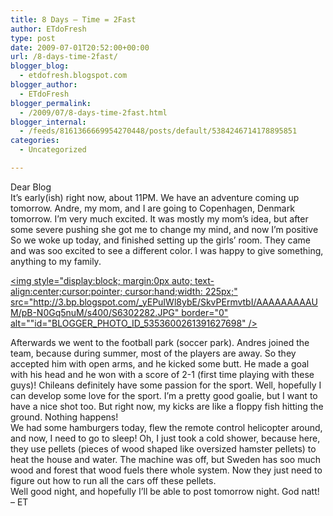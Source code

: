 ```yaml
---
title: 8 Days – Time = 2Fast
author: ETdoFresh
type: post
date: 2009-07-01T20:52:00+00:00
url: /8-days-time-2fast/
blogger_blog:
  - etdofresh.blogspot.com
blogger_author:
  - ETdoFresh
blogger_permalink:
  - /2009/07/8-days-time-2fast.html
blogger_internal:
  - /feeds/8161366669954270448/posts/default/5384246714178895851
categories:
  - Uncategorized

---
```

<div>
  Dear Blog
</div>

<div>
  It&#8217;s early(ish) right now, about 11PM. We have an adventure coming up tomorrow. Andre, my mom, and I are going to Copenhagen, Denmark tomorrow. I&#8217;m very much excited. It was mostly my mom&#8217;s idea, but after some severe pushing she got me to change my mind, and now I&#8217;m positive
</div>

<div>
  So we woke up today, and finished setting up the girls&#8217; room. They came and was soo excited to see a different color. I was happy to give something, anything to my family.
</div>

[<img style="display:block; margin:0px auto; text-align:center;cursor:pointer; cursor:hand;width: 225px;" src="http://3.bp.blogspot.com/_yEPuIWl8ybE/SkvPErmvtbI/AAAAAAAAAUM/pB-N0Gq5nuM/s400/S6302282.JPG" border="0" alt=""id="BLOGGER_PHOTO_ID_5353600261391627698" />][1]

<div>
  Afterwards we went to the football park (soccer park). Andres joined the team, because during summer, most of the players are away. So they accepted him with open arms, and he kicked some butt. He made a goal with his head and he won with a score of 2-1 (first time playing with these guys)! Chileans definitely have some passion for the sport. Well, hopefully I can develop some love for the sport. I&#8217;m a pretty good goalie, but I want to have a nice shot too. But right now, my kicks are like a floppy fish hitting the ground. Nothing happens!
</div>

<div>
  We had some hamburgers today, flew the remote control helicopter around, and now, I need to go to sleep! Oh, I just took a cold shower, because here, they use pellets (pieces of wood shaped like oversized hamster pellets) to heat the house and water. The machine was off, but Sweden has soo much wood and forest that wood fuels there whole system. Now they just need to figure out how to run all the cars off these pellets.
</div>

<div>
  Well good night, and hopefully I&#8217;ll be able to post tomorrow night. God natt!
</div>

<div>
  &#8211; ET
</div>

 [1]: http://3.bp.blogspot.com/_yEPuIWl8ybE/SkvPErmvtbI/AAAAAAAAAUM/pB-N0Gq5nuM/s1600/S6302282.JPG